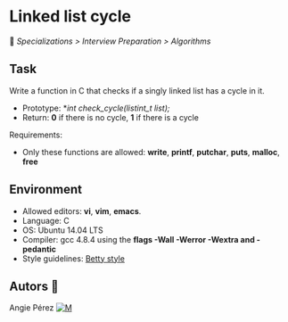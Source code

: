 # Linked list cycle

:open_file_folder: _Specializations > Interview Preparation > Algorithms_

## Task

Write a function in C that checks if a singly linked list has a cycle in it.

* Prototype: **int check_cycle(listint_t *list);**
* Return: **0** if there is no cycle, **1** if there is a cycle

Requirements:

* Only these functions are allowed: **write**, **printf**, **putchar**, **puts**, **malloc**, **free**

## Environment

* Allowed editors: **vi**, **vim**, **emacs**.
* Language: C
* OS: Ubuntu 14.04 LTS
* Compiler: gcc 4.8.4 using the **flags -Wall -Werror -Wextra and -pedantic**
* Style guidelines: [Betty style](https://github.com/holbertonschool/Betty/wiki)

## Autors :ribbon:

Angie Pérez [![M](https://upload.wikimedia.org/wikipedia/fr/thumb/c/c8/Twitter_Bird.svg/30px-Twitter_Bird.svg.png)](https://twitter.com/xiommyperez)
